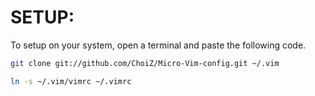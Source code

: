 <h1>SETUP:</h1>

To setup on your system, open a terminal and paste the following code.

```bash
git clone git://github.com/ChoiZ/Micro-Vim-config.git ~/.vim

ln -s ~/.vim/vimrc ~/.vimrc
```

